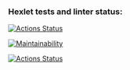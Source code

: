 ### Hexlet tests and linter status:
[![Actions Status](https://github.com/vlapinaa/frontend-project-11/actions/workflows/hexlet-check.yml/badge.svg)](https://github.com/vlapinaa/frontend-project-11/actions)

[![Maintainability](https://api.codeclimate.com/v1/badges/c04657e903b3e1db750d/maintainability)](https://codeclimate.com/github/vlapinaa/frontend-project-11/maintainability)

[![Actions Status](https://github.com/vlapinaa/frontend-project-11/actions/workflows/github-actions.yml/badge.svg)](https://github.com/vlapinaa/frontend-project-11/actions)